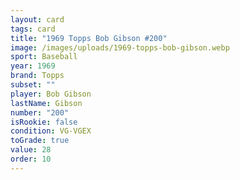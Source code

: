 ```yaml
---
layout: card
tags: card
title: "1969 Topps Bob Gibson #200"
image: /images/uploads/1969-topps-bob-gibson.webp
sport: Baseball
year: 1969
brand: Topps
subset: ""
player: Bob Gibson
lastName: Gibson
number: "200"
isRookie: false
condition: VG-VGEX
toGrade: true
value: 28
order: 10
---
```


